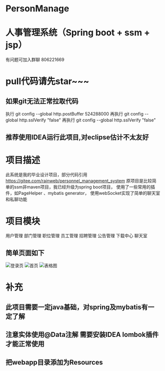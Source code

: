 # PersonManage
# 人事管理系统（Spring boot + ssm + jsp）
有问题可加入群聊 806221669
# pull代码请先star~~~
## 如果git无法正常拉取代码 
执行
git config --global http.postBuffer 524288000
再执行
git config  --global   http.sslVerify "false"
再执行
git config  --global   http.sslVerify "false"
## 推荐使用IDEA运行此项目,对eclipse估计不太友好
# 项目描述
此系统是我的毕业设计项目，部分代码引用 https://gitee.com/rainweb/personnel_management_system
原项目是比较简单的ssm非maven项目，我已经升级为spring boot项目，
使用了一些常用的插件，如PageHelper 、mybatis generator，
使用webSocket实现了简单的聊天室和私聊功能
# 项目模块
用户管理 部门管理 职位管理 员工管理 招聘管理 公告管理 下载中心 聊天室
## 简单页面如下
![登录页](http://github.com/GuoMinJim/PersonManage/raw/master/images/login1.jpg)
![首页](http://github.com/GuoMinJim/PersonManage/raw/master/images/index1.png)
![表格图](http://github.com/GuoMinJim/PersonManage/raw/master/images/table1.jpg)


# 补充
## 此项目需要一定java基础，对spring及mybatis有一定了解
## 注意实体使用@Data注解 需要安装IDEA lombok插件才能正常使用
## 把webapp目录添加为Resources 


